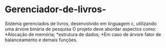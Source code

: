 # Gerenciador-de-livros-
Sistema gerenciados de livros, desenvolvido em linguagem c, utilizando uma árvore binária de pesquisa
O projeto deve abordar aspectos como:
  *Alocação de memória;
  *estrutura de dados; 
  *Em caso de árvore fator de balanceamento e demais funções.
